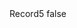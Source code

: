 <?xml version="1.0" encoding="UTF-8"?>
<CustomMetadata xmlns="http://soap.sforce.com/2006/04/metadata">
    <label>Record5</label>
    <protected>false</protected>
</CustomMetadata>
